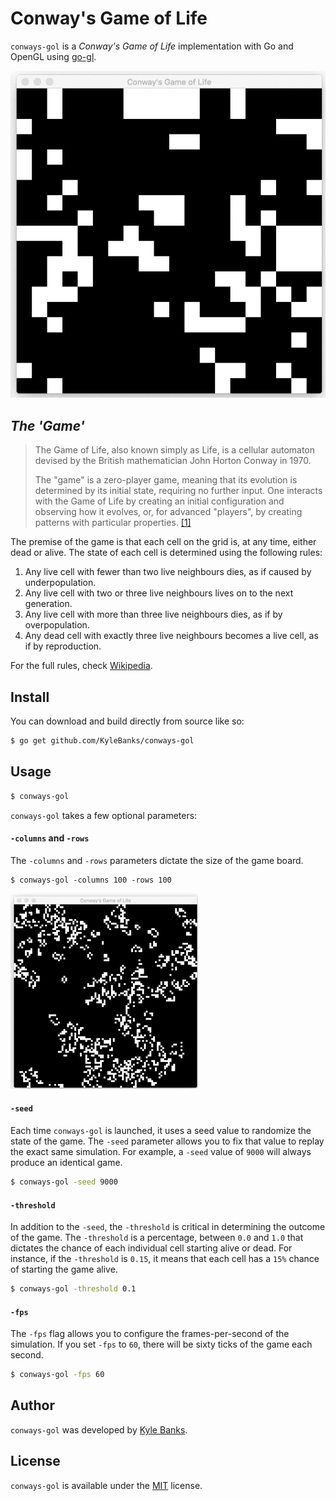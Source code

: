 # Conway's Game of Life

`conways-gol` is a *Conway's Game of Life* implementation with Go and OpenGL using [go-gl](https://github.com/go-gl).

![Conway's Game of Life](./_docs/demo.gif)

## *The 'Game'*

>The Game of Life, also known simply as Life, is a cellular automaton devised by the British mathematician John Horton Conway in 1970.
>
> The "game" is a zero-player game, meaning that its evolution is determined by its initial state, requiring no further input. One interacts with the Game of Life by creating an initial configuration and observing how it evolves, or, for advanced "players", by creating patterns with particular properties. [\[1\]](https://en.wikipedia.org/wiki/Conway's_Game_of_Life)

The premise of the game is that each cell on the grid is, at any time, either dead or alive. The state of each cell is determined using the following rules:

1. Any live cell with fewer than two live neighbours dies, as if caused by  underpopulation.
2. Any live cell with two or three live neighbours lives on to the next generation.
3. Any live cell with more than three live neighbours dies, as if by overpopulation.
4. Any dead cell with exactly three live neighbours becomes a live cell, as if by reproduction.

For the full rules, check [Wikipedia](https://en.wikipedia.org/wiki/Conway's_Game_of_Life#Rules).

## Install

You can download and build directly from source like so: 

```sh
$ go get github.com/KyleBanks/conways-gol
```

## Usage

```sh
$ conways-gol
```

`conways-gol` takes a few optional parameters:

#### `-columns` and `-rows`

The `-columns` and `-rows` parameters dictate the size of the game board.

```
$ conways-gol -columns 100 -rows 100
```

![Conways Game of Life 100x100](./_docs/demo_100x100.gif)

#### `-seed`

Each time `conways-gol` is launched, it uses a seed value to randomize the state of the game. The `-seed` parameter allows you to fix that value to replay the exact same simulation. For example, a `-seed` value of `9000` will always produce an identical game.

```sh
$ conways-gol -seed 9000
```

#### `-threshold`

In addition to the `-seed`, the `-threshold` is critical in determining the outcome of the game. The `-threshold` is a percentage, between `0.0` and `1.0` that dictates the chance of each individual cell starting alive or dead. For instance, if the `-threshold` is `0.15`, it means that each cell has a `15%` chance of starting the game alive.

```sh
$ conways-gol -threshold 0.1
```

#### `-fps`

The `-fps` flag allows you to configure the frames-per-second of the simulation. If you set `-fps` to `60`, there will be sixty ticks of the game each second. 

```sh
$ conways-gol -fps 60
```

## Author

`conways-gol` was developed by [Kyle Banks](https://twitter.com/kylewbanks).

## License

`conways-gol` is available under the [MIT](./LICENSE) license.
